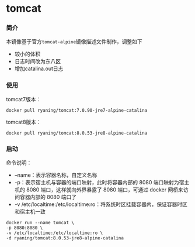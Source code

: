 # tomcat

### 简介

本镜像基于官方`tomcat-alpine`镜像描述文件制作，调整如下

- 较小的体积
- 日志时间改为东八区
- 增加catalina.out日志

### 使用

tomcat7版本：

```
docker pull ryaning/tomcat:7.0.90-jre7-alpine-catalina
```

tomcat8版本：

```
docker pull ryaning/tomcat:8.0.53-jre8-alpine-catalina
```

### 启动

命令说明：

- –name：表示容器名称，自定义名称
- -p：表示宿主机与容器的端口映射，此时将容器内部的 8080 端口映射为宿主机的 8080 端口，这样就向外界暴露了 8080 端口，可通过 docker 网桥来访问容器内部的 8080 端口了
- -v /etc/localtime:/etc/localtime:ro：将系统时区挂载容器内，保证容器时区和宿主机一致

```
docker run --name tomcat \
-p 8080:8080 \
-v /etc/localtime:/etc/localtime:ro \
-d ryaning/tomcat:8.0.53-jre8-alpine-catalina
```

